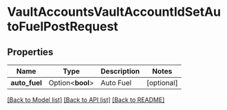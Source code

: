 # VaultAccountsVaultAccountIdSetAutoFuelPostRequest

## Properties

Name | Type | Description | Notes
------------ | ------------- | ------------- | -------------
**auto_fuel** | Option<**bool**> | Auto Fuel | [optional]

[[Back to Model list]](../README.md#documentation-for-models) [[Back to API list]](../README.md#documentation-for-api-endpoints) [[Back to README]](../README.md)


